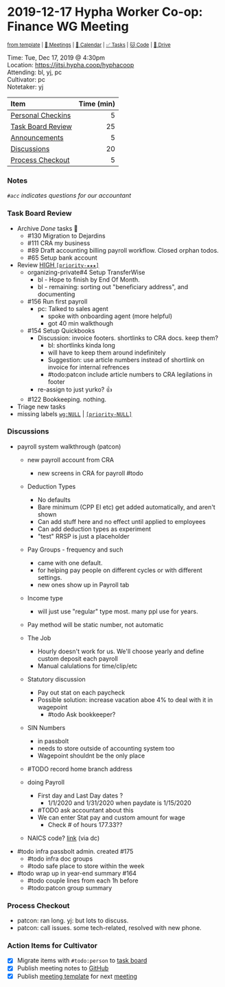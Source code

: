 # 2019-12-17 Hypha Worker Co-op: Finance WG Meeting

<sup>[from template][template] | [:notebook: Meetings][meetings] | [:date: Calendar][calendar] | [:white_check_mark: Tasks][tasks] | [:cat: Code][gh] | [:open_file_folder: Drive][gdrive]</sup>

Time:       Tue, Dec 17, 2019 @ 4:30pm  
Location:   https://jitsi.hypha.coop/hyphacoop  
Attending:  bl, yj, pc  
Cultivator: pc  
Notetaker:  yj  

| Item                                        | Time (min) |
|:--------------------------------------------|-----------:|
| [Personal Checkins](#Personal-Checkins)     |          5 |
| [Task Board Review](#Task-Board-Review)     |         25 |
| [Announcements](#Announcements)             |          5 |
| [Discussions](#Discussions)                 |         20 |
| [Process Checkout](#Process-Checkout)       |          5 |


### Notes

_`#acc` indicates questions for our accountant_

### Task Board Review

- Archive _Done_ tasks :tada:
    - #130 Migration to Dejardins
    - #111 CRA my business
    - #89 Draft accounting billing payroll workflow. Closed orphan todos.
    - #65 Setup bank account
- Review [HIGH `[priority-★★★]`][l-pri-hi]
    - organizing-private#4 Setup TransferWise
        - bl - Hope to finish by End Of Month. 
        - bl - remaining: sorting out "beneficiary address", and documenting
    - #156 Run first payroll
        - pc: Talked to sales agent
            - spoke with onboarding agent (more helpful)
            - got 40 min walkthough
    - #154 Setup Quickbooks
        - Discussion: invoice footers. shortlinks to CRA docs. keep them?
            - bl: shortlinks kinda long
            - will have to keep them around indefinitely
            - Suggestion: use article numbers instead of shortlink on invoice for internal refrences
            - #todo:patcon include article numbers to CRA legilations in footer
        - re-assign to just yurko? :+1:
    - #122 Bookkeeping. nothing.
- Triage new tasks
- missing labels [`wg:NULL`][l-none] | [`[priority-NULL]`][l-pri-none]

### Discussions

- payroll system walkthrough (patcon)
    - new payroll account from CRA
        - new screens in CRA for payroll #todo
    - Deduction Types
        - No defaults
        - Bare minimum (CPP EI etc) get added automatically, and aren't shown
        - Can add stuff here and no effect until applied to employees
        - Can add deduction types as experiment
        - "test" RRSP is just a placeholder
    - Pay Groups - frequency and such
        - came with one default.
        - for helping pay people on different cycles or with different settings.
        - new ones show up in Payroll tab
    - Income type
        - will just use "regular" type most. many ppl use for years.
    - Pay method will be static number, not automatic

    - The Job
        - Hourly doesn't work for us. We'll choose yearly and define custom deposit each payroll
        - Manual calulations for time/clip/etc 
    - Statutory discussion
        - Pay out stat on each paycheck
        - Possible solution: increase vacation aboe 4% to deal with it in wagepoint
            - #todo Ask bookkeeper?
    - SIN Numbers
        - in passbolt
        - needs to store outside of accounting system too
        - Wagepoint shouldnt be the only place
    - #TODO record home branch address
    - doing Payroll
        - First day and Last Day dates ?
            - 1/1/2020 and 1/31/2020 when paydate is 1/15/2020
        - #TODO ask accountant about this
        - We can enter Stat pay and custom amount for wage
            - Check # of hours 177.33??
    - NAICS code? [link](https://www23.statcan.gc.ca/imdb/p3VD.pl?Function=getVD&TVD=1181553&CVD=1182718&CPV=541514&CST=01012017&CLV=5&MLV=5) (via dc)
- #todo infra passbolt admin. created #175
    - #todo infra doc groups
    - #todo safe place to store within the week
- #todo wrap up in year-end summary #164
    - #todo couple lines from each 1h before
    - #todo:patcon group summary

### Process Checkout

- patcon: ran long. yj: but lots to discuss.
- patcon: call issues. some tech-related, resolved with new phone.

### Action Items for Cultivator

- [x] Migrate items with `#todo:person` to [task board][tasks]
- [x] Publish meeting notes to [GitHub][gh]
- [x] Publish [meeting template][template] for next [meeting][meetings]

<!-- Links: Important -->
[template]: https://link.hypha.coop/template
[meetings]: https://link.hypha.coop/meetings
[calendar]: https://link.hypha.coop/calendar
[tasks]:    https://link.hypha.coop/tasks
[gh]:       https://link.hypha.coop/gh
[gdrive]:   https://link.hypha.coop/gdrive


<!-- Links: Labels -->
[l-pri-hi]: https://github.com/orgs/hyphacoop/projects/2?card_filter_query=label:[priority-★★★]
[l-pri-md]: https://github.com/orgs/hyphacoop/projects/2?card_filter_query=label:[priority-★★☆]
[l-pri-lo]: https://github.com/orgs/hyphacoop/projects/2?card_filter_query=label:[priority-★☆☆]
[l-pri-none]: https://github.com/orgs/hyphacoop/projects/2?card_filter_query=-label:[priority-★☆☆]+-label:[priority-★★☆]+-label:[priority-★★★]
[l-biz]: https://github.com/orgs/hyphacoop/projects/2?card_filter_query=label:"wg:business-planning"
[l-fin]: https://github.com/orgs/hyphacoop/projects/2?card_filter_query=label:"wg:finance"
[l-gov]: https://github.com/orgs/hyphacoop/projects/2?card_filter_query=label:"wg:governance
[l-ops]: https://github.com/orgs/hyphacoop/projects/2?card_filter_query=label:"wg:infra-ops"
[l-none]: https://github.com/orgs/hyphacoop/projects/2?card_filter_query=-label:wg:infra-ops+-label:wg:finance+-label:wg:governance+-label:wg:business-planning

<!-- Links: Working Groups -->
[biz-wg]: https://link.hypha.coop/biz-wg
[fin-wg]: https://link.hypha.coop/fin-wg
[gov-wg]: https://link.hypha.coop/gov-wg
[ops-wg]: https://link.hypha.coop/ops-wg
